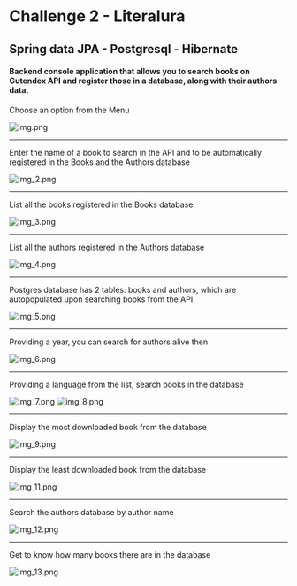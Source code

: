 <h1>Challenge 2 - Literalura</h1>
<h2>Spring data JPA - Postgresql - Hibernate</h2>
<h4>Backend console application that allows you to search 
books on Gutendex API and register those in a database, along
with their authors data.</h4>

<p>Choose an option from the Menu</p>

![img.png](img.png)
<hr>
<p>Enter the name of a book to search in the API and to be 
automatically registered in the Books and the Authors database</p>

![img_2.png](img_2.png)
<hr>
<p>List all the books registered in the Books database</p>

![img_3.png](img_3.png)
<hr>
<p>List all the authors registered in the Authors database</p>

![img_4.png](img_4.png)
<hr>
<p>Postgres database has 2 tables: books and authors, which are
autopopulated upon searching books from the API</p>

![img_5.png](img_5.png)
<hr>
<p>Providing a year, you can search for authors alive then</p>

![img_6.png](img_6.png)
<hr>
<p>Providing a language from the list, search books in the
database</p>

![img_7.png](img_7.png)
![img_8.png](img_8.png)
<hr>
<p>Display the most downloaded book from the database</p>

![img_9.png](img_9.png)
<hr>
<p>Display the least downloaded book from the database</p>

![img_11.png](img_11.png)
<hr>
<p>Search the authors database by author name</p>

![img_12.png](img_12.png)
<hr>
<p>Get to know how many books there are in the database</p>

![img_13.png](img_13.png)

